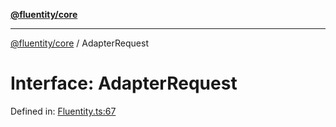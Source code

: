 [**@fluentity/core**](../README.md)

***

[@fluentity/core](../globals.md) / AdapterRequest

# Interface: AdapterRequest

Defined in: [Fluentity.ts:67](https://github.com/cedricpierre/fluentity-core/blob/b9e907b503f5d8cbc83b38cdb5626da057589278/src/Fluentity.ts#L67)
